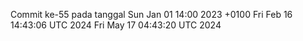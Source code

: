 Commit ke-55 pada tanggal Sun Jan 01 14:00 2023 +0100
Fri Feb 16 14:43:06 UTC 2024
Fri May 17 04:43:20 UTC 2024
